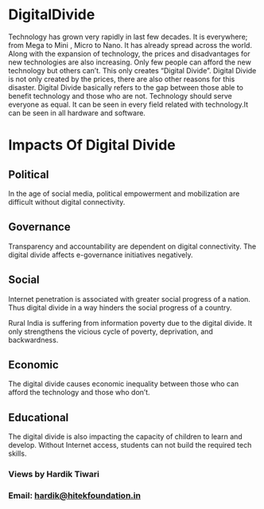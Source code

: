 # DigitalDivide
Technology has grown very rapidly in last few decades. It is everywhere; from Mega to Mini , Micro to Nano.
It has already spread across the world.
Along with the expansion of  technology, the prices and disadvantages for new technologies are also increasing.
Only few people can afford the new technology but others can’t. This only creates “Digital Divide”.
Digital Divide is not only created by the prices, there are also other reasons for this disaster. Digital Divide basically refers to the gap between those able to benefit technology and those who are not.
Technology should serve everyone as equal.
It can be seen in every field related with technology.It can be seen in all hardware and software.
# Impacts Of Digital Divide

## Political
In the age of social media, political empowerment and mobilization are difficult without digital connectivity.

## Governance
Transparency and accountability are dependent on digital connectivity. The digital divide affects e-governance initiatives negatively.

## Social
Internet penetration is associated with greater social progress of a nation. Thus digital divide in a way hinders the social progress of a country.

Rural India is suffering from information poverty due to the digital divide. It only strengthens the vicious cycle of poverty, deprivation, and backwardness.

## Economic
The digital divide causes economic inequality between those who can afford the technology and those who don’t.

## Educational
The digital divide is also impacting the capacity of children to learn and develop.
Without Internet access, students can not build the required tech skills.

### Views by Hardik Tiwari
### Email: hardik@hitekfoundation.in

